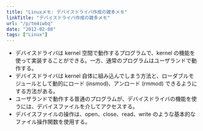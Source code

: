 ```yaml
---
title: "Linuxメモ: デバイスドライバ作成の雑多メモ"
linkTitle: "デバイスドライバ作成の雑多メモ"
url: "/p/tm4iwbq"
date: "2012-02-08"
tags: ["Linux"]
---
```


* デバイスドライバは kernel 空間で動作するプログラムで、kernel の機能を使って実装することができる。一方、通常のプログラムはユーザランドで動作する。
* デバイスドライバは kernel 自体に組み込んでしまう方法と、ローダブルモジュールとして動的にロード (insmod)、アンロード (rmmod) できるようにする方法がある。
* ユーザランドで動作する普通のプログラムが、デバイスドライバの機能を使うには、デバイスファイルを介してアクセスする。
* デバイスファイルの操作は、open、close、read、write のような基本的なファイル操作関数を使用する。

